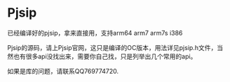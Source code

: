 # Pjsip
已经编译好的pjsip，拿来直接用，支持arm64 arm7 arm7s i386


Pjsip的源码，请上Pjsip官网，这只是编译的OC版本，用法详见pjsip.h文件，当然也有很多api没找出来，需要你自己找，只是列举出几个常用的api。

如果是库的问题，请联系QQ769774720.
